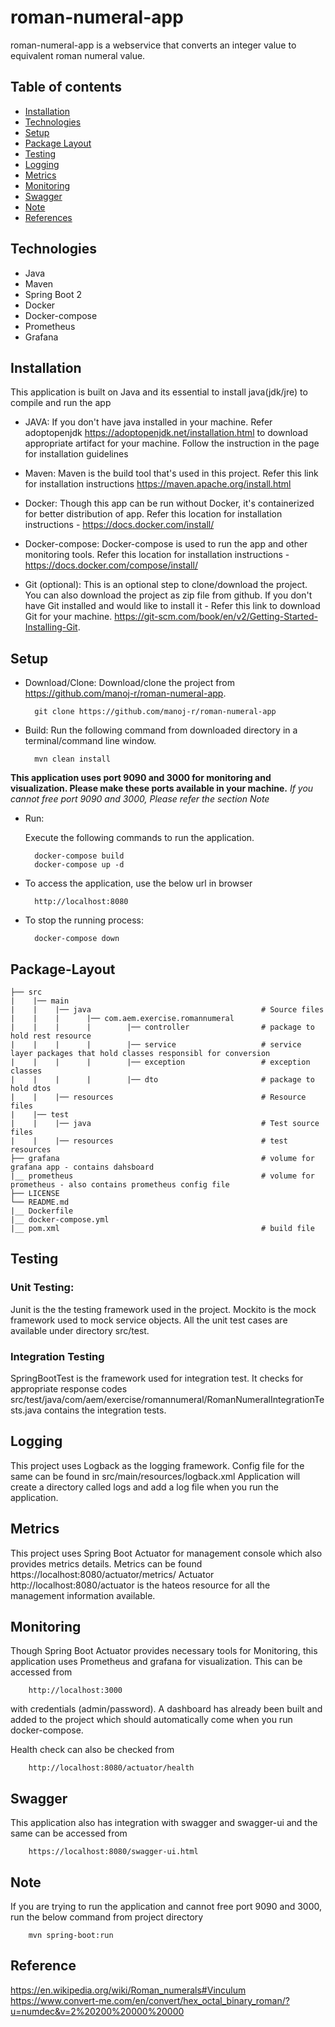 # roman-numeral-app

roman-numeral-app is a webservice that converts an integer value to equivalent roman numeral value.

## Table of contents

* [Installation](#Installation)
* [Technologies](#Technologies)
* [Setup](#Setup)
* [Package Layout](#Package-Layout)
* [Testing](#Testing)
* [Logging](#Logging)
* [Metrics](#Metrics)
* [Monitoring](#Monitoring)
* [Swagger](#Swagger)
* [Note](#Note)
* [References](#Reference)

## Technologies

* Java
* Maven
* Spring Boot 2
* Docker
* Docker-compose
* Prometheus
* Grafana

## Installation

This application is built on Java and its essential to install java(jdk/jre) to compile and run the app

- JAVA: If you don't have java installed in your machine. 
Refer adoptopenjdk https://adoptopenjdk.net/installation.html to download appropriate artifact for your machine. 
Follow the instruction in the page for installation guidelines

- Maven: Maven is the build tool that's used in this project. Refer this link for installation instructions https://maven.apache.org/install.html

- Docker: Though this app can be run without Docker, it's containerized for better distribution of app. 
Refer this location for installation instructions - https://docs.docker.com/install/

- Docker-compose: Docker-compose is used to run the app and other monitoring tools. 
Refer this location for installation instructions - https://docs.docker.com/compose/install/

- Git (optional): This is an optional step to clone/download the project. You can also download the project as zip file from github.
If you don't have Git installed and would like to install it - Refer this link to download Git for your machine. https://git-scm.com/book/en/v2/Getting-Started-Installing-Git.



## Setup

- Download/Clone: Download/clone the project from https://github.com/manoj-r/roman-numeral-app. 

        git clone https://github.com/manoj-r/roman-numeral-app
        
- Build: Run the following command from downloaded directory in a terminal/command line window.

        mvn clean install

**This application uses port 9090 and 3000 for monitoring and visualization. Please make these ports available in your machine.**
*If you cannot free port 9090 and 3000, Please refer the section Note*
- Run: 

    Execute the following commands to run the application.

        docker-compose build
        docker-compose up -d
        
- To access the application, use the below url in browser

        http://localhost:8080

- To stop the running process:
    
        docker-compose down
   

        
## Package-Layout
             
    ├── src  
    |    |── main
    |    |    |── java                                      # Source files  
    |    |    |      |── com.aem.exercise.romannumeral
    |    |    |      |        |── controller                # package to hold rest resource 
    |    |    |      |        |── service                   # service layer packages that hold classes responsibl for conversion          
    |    |    |      |        |── exception                 # exception classes       
    |    |    |      |        |── dto                       # package to hold dtos                
    |    |    |── resources                                 # Resource files
    |    |── test 
    |    |    |── java                                      # Test source files
    |    |    |── resources                                 # test resources
    ├── grafana                                             # volume for grafana app - contains dahsboard
    |__ prometheus                                          # volume for prometheus - also contains prometheus config file
    ├── LICENSE
    └── README.md
    |__ Dockerfile
    |__ docker-compose.yml
    |__ pom.xml                                             # build file


## Testing

### Unit Testing:

Junit is the the testing framework used in the project. Mockito is the mock framework used to mock service objects. 
All the unit test cases are available under directory src/test.

### Integration Testing

SpringBootTest is the framework used for integration test. It checks for appropriate response codes
src/test/java/com/aem/exercise/romannumeral/RomanNumeralIntegrationTests.java contains the integration tests.


## Logging

This project uses Logback as the logging framework. Config file for the same can be found in src/main/resources/logback.xml
Application will create a directory called logs and add a log file when you run the application.

## Metrics

This project uses Spring Boot Actuator for management console which also provides metrics details. 
Metrics can be found https://localhost:8080/actuator/metrics/<metric name>
Actuator http://localhost:8080/actuator is the hateos resource for all the management information available.

## Monitoring

Though Spring Boot Actuator provides necessary tools for Monitoring, this application uses Prometheus and grafana for visualization.
This can be accessed from 

        http://localhost:3000 
with credentials (admin/password). A dashboard has already been built and added to the project
which should automatically come when you run docker-compose.


Health check can also be checked from 

        http://localhost:8080/actuator/health

## Swagger

This application also has integration with swagger and swagger-ui and the same can be accessed from

        https://localhost:8080/swagger-ui.html

## Note

If you are trying to run the application and cannot free port 9090 and 3000, run the below command from project directory 

        mvn spring-boot:run


## Reference
https://en.wikipedia.org/wiki/Roman_numerals#Vinculum
https://www.convert-me.com/en/convert/hex_octal_binary_roman/?u=numdec&v=2%20200%20000%20000
